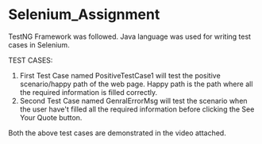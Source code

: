 # Selenium_Assignment

TestNG Framework was followed. 
Java language was used for writing test cases in Selenium.

TEST CASES:
1) First Test Case named PositiveTestCase1 will test the positive scenario/happy path of the web page. Happy path is the path where all the required information is filled correctly.
2) Second Test Case named GenralErrorMsg will test the scenario when the user have't filled all the required information before clicking the See Your Quote button.

Both the above test cases are demonstrated in the video attached.
